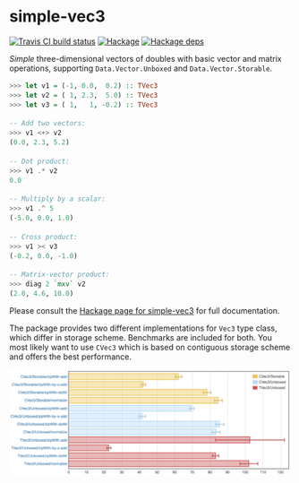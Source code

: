 # simple-vec3

[![Travis CI build status](https://travis-ci.org/dzhus/simple-vec3.svg)](https://travis-ci.org/dzhus/simple-vec3)
[![Hackage](https://img.shields.io/hackage/v/simple-vec3.svg?colorB=5e5184&style=flat)](https://hackage.haskell.org/package/simple-vec3)
[![Hackage deps](https://img.shields.io/hackage-deps/v/simple-vec3.svg)](http://packdeps.haskellers.com/feed?needle=simple-vec3)

*Simple* three-dimensional vectors of doubles with basic vector and
matrix operations, supporting `Data.Vector.Unboxed` and
`Data.Vector.Storable`.

```haskell
>>> let v1 = (-1, 0.0,  0.2) :: TVec3
>>> let v2 = ( 1, 2.3,  5.0) :: TVec3
>>> let v3 = ( 1,   1, -0.2) :: TVec3

-- Add two vectors:
>>> v1 <+> v2
(0.0, 2.3, 5.2)

-- Dot product:
>>> v1 .* v2
0.0

-- Multiply by a scalar:
>>> v1 .^ 5
(-5.0, 0.0, 1.0)

-- Cross product:
>>> v1 >< v3
(-0.2, 0.0, -1.0)

-- Matrix-vector product:
>>> diag 2 `mxv` v2
(2.0, 4.6, 10.0)
```

Please consult the [Hackage page for simple-vec3][hackage-doc] for full
documentation.

The package provides two different implementations for `Vec3` type
class, which differ in storage scheme. Benchmarks are included for
both. You most likely want to use `CVec3` which is based on contiguous
storage scheme and offers the best performance.

![simple-vec3 benchmarks](benchmark.png)

[hackage-doc]: https://hackage.haskell.org/package/simple-vec3/docs/Data-Vec3.html
